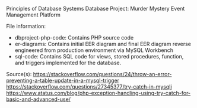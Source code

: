 Principles of Database Systems
Database Project: Murder Mystery Event Management Platform

File information:

 - dbproject-php-code: Contains PHP source code
 - er-diagrams: Contains initial EER diagram and final EER diagram reverse engineered from production environment via MySQL Workbench
 - sql-code: Contains SQL code for views, stored procedures, function, and triggers implemented for the database.

Source(s):
https://stackoverflow.com/questions/24/throw-an-error-preventing-a-table-update-in-a-mysql-trigger
https://stackoverflow.com/questions/27345377/try-catch-in-mysqli
https://www.atatus.com/blog/php-exception-handling-using-try-catch-for-basic-and-advanced-use/
